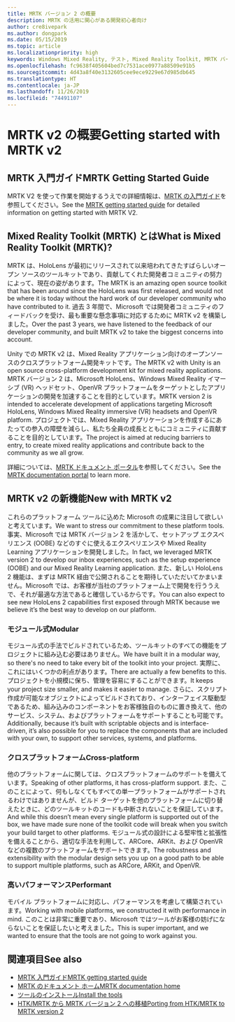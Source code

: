 ```yaml
---
title: MRTK バージョン 2 の概要
description: MRTK の活用に関心がある開発初心者向け
author: cre8ivepark
ms.author: dongpark
ms.date: 05/15/2019
ms.topic: article
ms.localizationpriority: high
keywords: Windows Mixed Reality, テスト, Mixed Reality Toolkit, MRTK バージョン2, MRTK, ツール, SDK, HoloLens, HoloLens 2
ms.openlocfilehash: fc9638f405604bed7c7531ace0977a88509e91b5
ms.sourcegitcommit: 4d43a8f40e3132605cee9ece9229e67d985db645
ms.translationtype: HT
ms.contentlocale: ja-JP
ms.lasthandoff: 11/26/2019
ms.locfileid: "74491107"
---
```

# <a name="getting-started-with-mrtk-v2"></a><span data-ttu-id="d815e-104">MRTK v2 の概要</span><span class="sxs-lookup"><span data-stu-id="d815e-104">Getting started with MRTK v2</span></span>

## <a name="mrtk-getting-started-guide"></a><span data-ttu-id="d815e-105">MRTK 入門ガイド</span><span class="sxs-lookup"><span data-stu-id="d815e-105">MRTK Getting Started Guide</span></span>
<span data-ttu-id="d815e-106">MRTK V2 を使って作業を開始するうえでの詳細情報は、[MRTK の入門ガイド](https://microsoft.github.io/MixedRealityToolkit-Unity/Documentation/GettingStartedWithTheMRTK.html)を参照してください。</span><span class="sxs-lookup"><span data-stu-id="d815e-106">See the [MRTK getting started guide](https://microsoft.github.io/MixedRealityToolkit-Unity/Documentation/GettingStartedWithTheMRTK.html) for detailed information on getting started with MRTK V2.</span></span>

## <a name="what-is-mixed-reality-toolkit-mrtk"></a><span data-ttu-id="d815e-107">Mixed Reality Toolkit (MRTK) とは</span><span class="sxs-lookup"><span data-stu-id="d815e-107">What is Mixed Reality Toolkit (MRTK)?</span></span>
<span data-ttu-id="d815e-108">MRTK は、HoloLens が最初にリリースされて以来培われてきたすばらしいオープン ソースのツールキットであり、貢献してくれた開発者コミュニティの努力によって、現在の姿があります。</span><span class="sxs-lookup"><span data-stu-id="d815e-108">The MRTK is an amazing open source toolkit that has been around since the HoloLens was first released, and would not be where it is today without the hard work of our developer community who have contributed to it.</span></span> <span data-ttu-id="d815e-109">過去 3 年間で、Microsoft では開発者コミュニティのフィードバックを受け、最も重要な懸念事項に対応するために MRTK v2 を構築しました。</span><span class="sxs-lookup"><span data-stu-id="d815e-109">Over the past 3 years, we have listened to the feedback of our developer community, and built MRTK v2 to take the biggest concerns into account.</span></span>  

<span data-ttu-id="d815e-110">Unity での MRTK v2 は、Mixed Reality アプリケーション向けのオープンソースのクロスプラットフォーム開発キットです。</span><span class="sxs-lookup"><span data-stu-id="d815e-110">The MRTK v2 with Unity is an open source cross-platform development kit for mixed reality applications.</span></span>  <span data-ttu-id="d815e-111">MRTK バージョン 2 は、Microsoft HoloLens、Windows Mixed Reality イマーシブ (VR) ヘッドセット、OpenVR プラットフォームをターゲットとしたアプリケーションの開発を加速することを目的としています。</span><span class="sxs-lookup"><span data-stu-id="d815e-111">MRTK version 2 is intended to accelerate development of applications targeting Microsoft HoloLens, Windows Mixed Reality immersive (VR) headsets and OpenVR platform.</span></span> <span data-ttu-id="d815e-112">プロジェクトでは、Mixed Reality アプリケーションを作成するにあたっての参入の障壁を減らし、私たち全員の成長とともにコミュニティに貢献することを目的としています。</span><span class="sxs-lookup"><span data-stu-id="d815e-112">The project is aimed at reducing barriers to entry, to create mixed reality applications and contribute back to the community as we all grow.</span></span> 

<span data-ttu-id="d815e-113">詳細については、[MRTK ドキュメント ポータル](https://microsoft.github.io/MixedRealityToolkit-Unity/README.html)を参照してください。</span><span class="sxs-lookup"><span data-stu-id="d815e-113">See the [MRTK documentation portal](https://microsoft.github.io/MixedRealityToolkit-Unity/README.html) to learn more.</span></span>

## <a name="new-with-mrtk-v2"></a><span data-ttu-id="d815e-114">MRTK v2 の新機能</span><span class="sxs-lookup"><span data-stu-id="d815e-114">New with MRTK v2</span></span>
<span data-ttu-id="d815e-115">これらのプラットフォーム ツールに込めた Microsoft の成果に注目して欲しいと考えています。</span><span class="sxs-lookup"><span data-stu-id="d815e-115">We want to stress our commitment to these platform tools.</span></span>  <span data-ttu-id="d815e-116">事実、Microsoft では MRTK バージョン 2 を活かして、セットアップ エクスペリエンス (OOBE) などのすぐに使えるエクスペリエンスや Mixed Reality Learning アプリケーションを開発しました。</span><span class="sxs-lookup"><span data-stu-id="d815e-116">In fact, we leveraged MRTK version 2 to develop our inbox experiences, such as the setup experience (OOBE) and our Mixed Reality Learning application.</span></span>  <span data-ttu-id="d815e-117">また、新しい HoloLens 2 機能は、まずは MRTK 経由で公開されることを期待していただいてかまいません。Microsoft では、お客様が当社のプラットフォーム上で開発を行ううえで、それが最適な方法であると確信しているからです。</span><span class="sxs-lookup"><span data-stu-id="d815e-117">You can also expect to see new HoloLens 2 capabilities first exposed through MRTK because we believe it’s the best way to develop on our platform.</span></span> 

### <a name="modular"></a><span data-ttu-id="d815e-118">モジュール式</span><span class="sxs-lookup"><span data-stu-id="d815e-118">Modular</span></span>
<span data-ttu-id="d815e-119">モジュール式の手法でビルドされているため、ツールキットのすべての機能をプロジェクトに組み込む必要はありません。</span><span class="sxs-lookup"><span data-stu-id="d815e-119">We have built it in a modular way, so there's no need to take every bit of the toolkit into your project.</span></span>  <span data-ttu-id="d815e-120">実際に、これにはいくつかの利点があります。</span><span class="sxs-lookup"><span data-stu-id="d815e-120">There are actually a few benefits to this.</span></span>  <span data-ttu-id="d815e-121">プロジェクトを小規模に保ち、管理を容易にすることができます。</span><span class="sxs-lookup"><span data-stu-id="d815e-121">It keeps your project size smaller, and makes it easier to manage.</span></span>  <span data-ttu-id="d815e-122">さらに、スクリプト作成が可能なオブジェクトによってビルドされており、インターフェイス駆動型であるため、組み込みのコンポーネントをお客様独自のものに置き換えて、他のサービス、システム、およびプラットフォームをサポートすることも可能です。</span><span class="sxs-lookup"><span data-stu-id="d815e-122">Additionally, because it’s built with scriptable objects and is interface-driven, it’s also possible for you to replace the components that are included with your own, to support other services, systems, and platforms.</span></span>

### <a name="cross-platform"></a><span data-ttu-id="d815e-123">クロスプラットフォーム</span><span class="sxs-lookup"><span data-stu-id="d815e-123">Cross-platform</span></span>
<span data-ttu-id="d815e-124">他のプラットフォームに関しては、クロスプラットフォームのサポートを備えています。</span><span class="sxs-lookup"><span data-stu-id="d815e-124">Speaking of other platforms, it has cross-platform support.</span></span>  <span data-ttu-id="d815e-125">また、このことによって、何もしなくてもすべての単一プラットフォームがサポートされるわけではありませんが、ビルド ターゲットを他のプラットフォームに切り替えたときに、どのツールキットのコードも中断されないことを保証しています。</span><span class="sxs-lookup"><span data-stu-id="d815e-125">And while this doesn’t mean every single platform is supported out of the box, we have made sure none of the toolkit code will break when you switch your build target to other platforms.</span></span>  <span data-ttu-id="d815e-126">モジュール式の設計による堅牢性と拡張性を備えることから、適切な手法を利用して、ARCore、ARKit、および OpenVR などの複数のプラットフォームをサポートできます。</span><span class="sxs-lookup"><span data-stu-id="d815e-126">The robustness and extensibility with the modular design sets you up on a good path to be able to support multiple platforms, such as ARCore, ARKit, and OpenVR.</span></span>

### <a name="performant"></a><span data-ttu-id="d815e-127">高いパフォーマンス</span><span class="sxs-lookup"><span data-stu-id="d815e-127">Performant</span></span>
<span data-ttu-id="d815e-128">モバイル プラットフォームに対応し、パフォーマンスを考慮して構築されています。</span><span class="sxs-lookup"><span data-stu-id="d815e-128">Working with mobile platforms, we constructed it with performance in mind.</span></span>  <span data-ttu-id="d815e-129">このことは非常に重要であり、Microsoft ではツールがお客様の妨げにならないことを保証したいと考えました。</span><span class="sxs-lookup"><span data-stu-id="d815e-129">This is super important, and we wanted to ensure that the tools are not going to work against you.</span></span>

## <a name="see-also"></a><span data-ttu-id="d815e-130">関連項目</span><span class="sxs-lookup"><span data-stu-id="d815e-130">See also</span></span>
* [<span data-ttu-id="d815e-131">MRTK 入門ガイド</span><span class="sxs-lookup"><span data-stu-id="d815e-131">MRTK getting started guide</span></span>](https://microsoft.github.io/MixedRealityToolkit-Unity/Documentation/GettingStartedWithTheMRTK.html)
* [<span data-ttu-id="d815e-132">MRTK のドキュメント ホーム</span><span class="sxs-lookup"><span data-stu-id="d815e-132">MRTK documentation home</span></span>](https://microsoft.github.io/MixedRealityToolkit-Unity/README.html)
* [<span data-ttu-id="d815e-133">ツールのインストール</span><span class="sxs-lookup"><span data-stu-id="d815e-133">Install the tools</span></span>](install-the-tools.md)
* [<span data-ttu-id="d815e-134">HTK/MRTK から MRTK バージョン 2 への移植</span><span class="sxs-lookup"><span data-stu-id="d815e-134">Porting from HTK/MRTK to MRTK version 2</span></span>](https://microsoft.github.io/MixedRealityToolkit-Unity/Documentation/HTKToMRTKPortingGuide.html)

